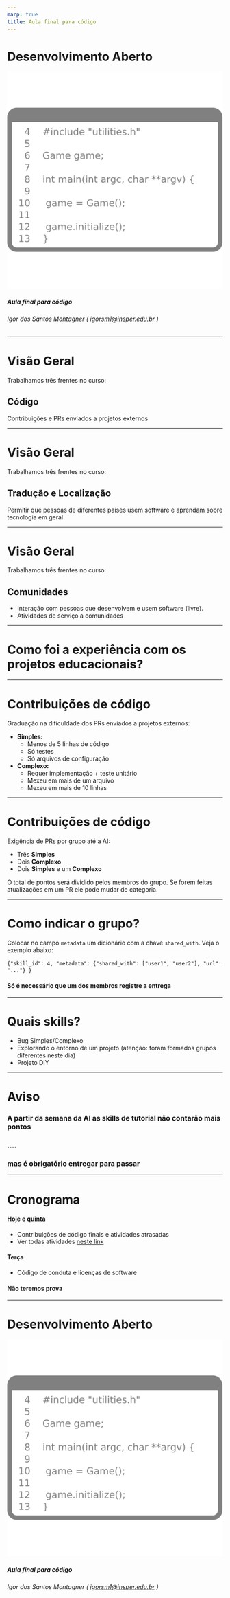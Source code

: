 ```yaml
---
marp: true
title: Aula final para código
---
```


Desenvolvimento Aberto
===

![width:300px](capa.svg)

##### Aula final para código


###### Igor dos Santos Montagner ( [igorsm1@insper.edu.br](mailto:igorsm1@insper.edu.br) )

---
# Visão Geral

Trabalhamos três frentes no curso:

## Código

Contribuições e PRs enviados a projetos externos

---
# Visão Geral

Trabalhamos três frentes no curso:


## Tradução e Localização

Permitir que pessoas de diferentes países usem software e aprendam sobre tecnologia em geral

---
# Visão Geral

Trabalhamos três frentes no curso:

## Comunidades

* Interação com pessoas que desenvolvem e usem software (livre). 
* Atividades de serviço a comunidades

----

# Como foi a experiência com os projetos educacionais?

---

# Contribuições de código

Graduação na dificuldade dos PRs enviados a projetos externos:

* **Simples:** 
	* Menos de 5 linhas de código 
	* Só testes
	* Só arquivos de configuração
* **Complexo:**
	* Requer implementação + teste unitário
	* Mexeu em mais de um arquivo
	* Mexeu em mais de 10 linhas

-----

# Contribuições de código

Exigência de PRs por grupo até a AI:

* Três **Simples**
* Dois **Complexo**
* Dois **Simples** e um **Complexo**

O total de pontos será dividido pelos membros do grupo. Se forem feitas atualizações em um PR ele pode mudar de categoria. 

----

# Como indicar o grupo?

Colocar no campo `metadata` um dicionário com a chave `shared_with`. Veja o exemplo abaixo:

    {"skill_id": 4, "metadata": {"shared_with": ["user1", "user2"], "url": "..."} }

#### Só é necessário que um dos membros registre a entrega
    
----

# Quais skills?

* Bug Simples/Complexo
* Explorando o entorno de um projeto (atenção: foram formados grupos diferentes neste dia)
* Projeto DIY

----

# Aviso

### A partir da semana da AI as skills de tutorial não contarão mais pontos

### ....

### mas é obrigatório entregar para passar

----

# Cronograma

#### Hoje e quinta

* Contribuições de código finais e atividades atrasadas
* Ver todas atividades [neste link](https://insper.github.io/dev-aberto/regras/)

#### Terça

* Código de conduta e licenças de software

#### Não teremos prova

---
Desenvolvimento Aberto
===

![width:300px](capa.svg)

##### Aula final para código

###### Igor dos Santos Montagner ( [igorsm1@insper.edu.br](mailto:igorsm1@insper.edu.br) )

